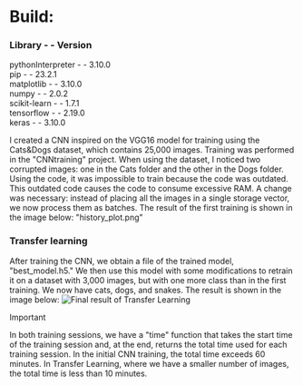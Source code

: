 # Build:

### Library - - Version ###

pythonInterpreter - - 3.10.0<br/>
pip - - 23.2.1<br/>
matplotlib - - 3.10.0<br/>
numpy - - 2.0.2<br/>
scikit-learn - - 1.7.1<br/>
tensorflow - - 2.19.0<br/>
keras - - 3.10.0<br/>


I created a CNN inspired on the VGG16 model for training using the Cats&Dogs dataset, which contains 25,000 images. Training was performed in the "CNNtraining" project.
When using the dataset, I noticed two corrupted images: one in the Cats folder and the other in the Dogs folder.
Using the code, it was impossible to train because the code was outdated. This outdated code causes
the code to consume excessive RAM.
A change was necessary: ​​instead of placing all the images in a single storage vector, we now process them as batches.
The result of the first training is shown in the image below:
"history_plot.png"

### Transfer learning ###
After training the CNN, we obtain a file of the trained model, "best_model.h5." We then use this model with some modifications to retrain it on a dataset with 3,000 images, but with one more class than in the first training. We now have cats,
dogs, and snakes.
The result is shown in the image below:
![Final result of Transfer Learning](https://github.com/RoOboOcoOp/TransferLearningM1/training_history.png)

>[!Important]
>In both training sessions, we have a "time" function that takes the start time of the training session and, at the end, returns the total time used for each training session.
>In the initial CNN training, the total time exceeds 60 minutes. In Transfer Learning, where we have a smaller number of images, the total time is less than 10 minutes.
